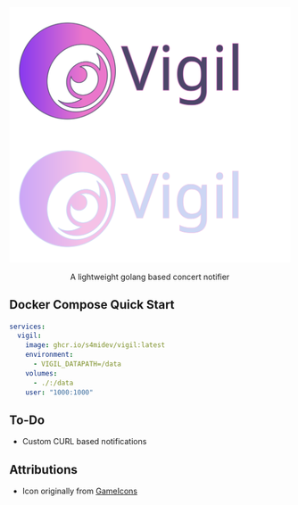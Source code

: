 <p align="center">
  <img src="assets/lightbanner.svg" alt="Light Banner" width="600" style="display:block;" class="gh-light-mode-only">
  <img src="assets/darkbanner.svg" alt="Dark Banner" width="600" style="display:block;" class="gh-dark-mode-only">
  <br>
  A lightweight golang based concert notifier
</p>


## Docker Compose Quick Start
```yaml
services:
  vigil:
    image: ghcr.io/s4midev/vigil:latest
    environment:
      - VIGIL_DATAPATH=/data
    volumes:
      - ./:/data
    user: "1000:1000"
```

## To-Do
- Custom CURL based notifications

## Attributions
- Icon originally from [GameIcons](https://github.com/game-icons/icons)